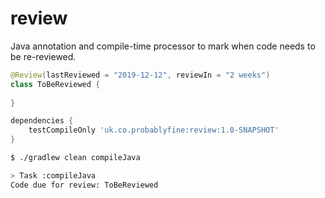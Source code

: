 # review

Java annotation and compile-time processor to mark when code needs to be re-reviewed.

```java
@Review(lastReviewed = "2019-12-12", reviewIn = "2 weeks")
class ToBeReviewed {
        
}
```

```groovy
dependencies {
    testCompileOnly 'uk.co.probablyfine:review:1.0-SNAPSHOT'
}
```

```bash
$ ./gradlew clean compileJava

> Task :compileJava
Code due for review: ToBeReviewed
```
